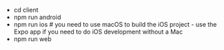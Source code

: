 - cd client
- npm run android
- npm run ios # you need to use macOS to build the iOS project - use the Expo app if you need to do iOS development without a Mac
- npm run web
